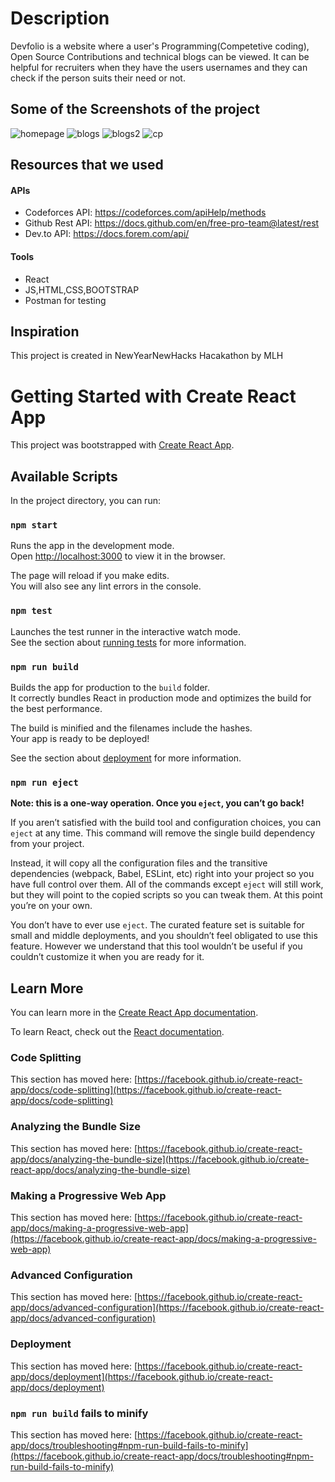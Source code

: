 # Description
Devfolio is a website where a user's Programming(Competetive coding), Open Source Contributions and technical blogs can be viewed. It can be helpful for recruiters when they have the users usernames and they can check if the person suits their need or not.
## Some of the Screenshots of the project
![homepage](https://user-images.githubusercontent.com/43006347/103473118-f5524f00-4dba-11eb-8893-bbe73de046ac.JPG)
![blogs](https://user-images.githubusercontent.com/43006347/103473119-f6837c00-4dba-11eb-8c13-4b5eb48d475e.JPG)
![blogs2](https://user-images.githubusercontent.com/43006347/103473120-f71c1280-4dba-11eb-826f-eb5b65090244.JPG)
![cp](https://user-images.githubusercontent.com/43006347/103473121-f71c1280-4dba-11eb-9ca8-fa2e5245774f.JPG)

## Resources that we used
#### APIs
* Codeforces API:  https://codeforces.com/apiHelp/methods
* Github Rest API: https://docs.github.com/en/free-pro-team@latest/rest
* Dev.to API: https://docs.forem.com/api/
#### Tools
* React 
* JS,HTML,CSS,BOOTSTRAP
* Postman for testing
## Inspiration
This project is created in NewYearNewHacks Hacakathon by MLH
##


# Getting Started with Create React App

This project was bootstrapped with [Create React App](https://github.com/facebook/create-react-app).

## Available Scripts

In the project directory, you can run:

### `npm start`

Runs the app in the development mode.\
Open [http://localhost:3000](http://localhost:3000) to view it in the browser.

The page will reload if you make edits.\
You will also see any lint errors in the console.

### `npm test`

Launches the test runner in the interactive watch mode.\
See the section about [running tests](https://facebook.github.io/create-react-app/docs/running-tests) for more information.

### `npm run build`

Builds the app for production to the `build` folder.\
It correctly bundles React in production mode and optimizes the build for the best performance.

The build is minified and the filenames include the hashes.\
Your app is ready to be deployed!

See the section about [deployment](https://facebook.github.io/create-react-app/docs/deployment) for more information.

### `npm run eject`

**Note: this is a one-way operation. Once you `eject`, you can’t go back!**

If you aren’t satisfied with the build tool and configuration choices, you can `eject` at any time. This command will remove the single build dependency from your project.

Instead, it will copy all the configuration files and the transitive dependencies (webpack, Babel, ESLint, etc) right into your project so you have full control over them. All of the commands except `eject` will still work, but they will point to the copied scripts so you can tweak them. At this point you’re on your own.

You don’t have to ever use `eject`. The curated feature set is suitable for small and middle deployments, and you shouldn’t feel obligated to use this feature. However we understand that this tool wouldn’t be useful if you couldn’t customize it when you are ready for it.

## Learn More

You can learn more in the [Create React App documentation](https://facebook.github.io/create-react-app/docs/getting-started).

To learn React, check out the [React documentation](https://reactjs.org/).

### Code Splitting

This section has moved here: [https://facebook.github.io/create-react-app/docs/code-splitting](https://facebook.github.io/create-react-app/docs/code-splitting)

### Analyzing the Bundle Size

This section has moved here: [https://facebook.github.io/create-react-app/docs/analyzing-the-bundle-size](https://facebook.github.io/create-react-app/docs/analyzing-the-bundle-size)

### Making a Progressive Web App

This section has moved here: [https://facebook.github.io/create-react-app/docs/making-a-progressive-web-app](https://facebook.github.io/create-react-app/docs/making-a-progressive-web-app)

### Advanced Configuration

This section has moved here: [https://facebook.github.io/create-react-app/docs/advanced-configuration](https://facebook.github.io/create-react-app/docs/advanced-configuration)

### Deployment

This section has moved here: [https://facebook.github.io/create-react-app/docs/deployment](https://facebook.github.io/create-react-app/docs/deployment)

### `npm run build` fails to minify

This section has moved here: [https://facebook.github.io/create-react-app/docs/troubleshooting#npm-run-build-fails-to-minify](https://facebook.github.io/create-react-app/docs/troubleshooting#npm-run-build-fails-to-minify)
